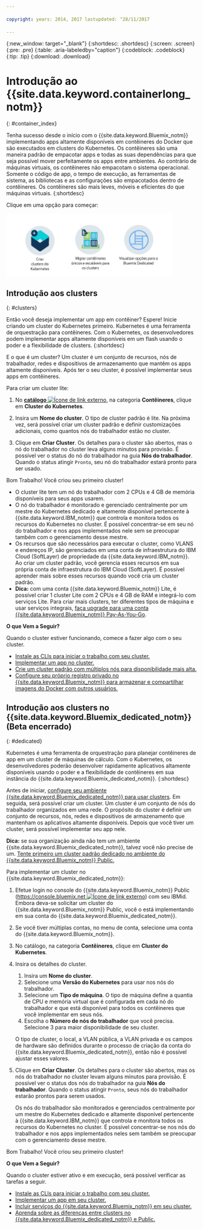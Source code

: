 ```yaml
---

copyright: years: 2014, 2017 lastupdated: "28/11/2017

---
```


{:new_window: target="_blank"}
{:shortdesc: .shortdesc}
{:screen: .screen}
{:pre: .pre}
{:table: .aria-labeledby="caption"}
{:codeblock: .codeblock}
{:tip: .tip}
{:download: .download}


# Introdução ao {{site.data.keyword.containerlong_notm}}
{: #container_index}

Tenha sucesso desde o início com o {{site.data.keyword.Bluemix_notm}} implementando apps altamente disponíveis em contêineres do Docker que são executados em clusters do Kubernetes. Os contêineres são uma maneira padrão de empacotar apps e todas as suas dependências para que seja possível mover perfeitamente os apps entre ambientes. Ao contrário de máquinas virtuais, os contêineres não empacotam o sistema operacional. Somente o código de app, o tempo de execução, as ferramentas de sistema, as bibliotecas e as configurações são empacotados dentro de contêineres. Os contêineres são mais leves, móveis e eficientes do que máquinas virtuais.
{:shortdesc}


Clique em uma opção para começar:

<img usemap="#home_map" border="0" class="image" id="image_ztx_crb_f1b" src="images/cs_public_dedicated_options.png" width="440" alt="Com o {{site.data.keyword.Bluemix_notm}} Public, é possível criar clusters do Kubernetes ou migrar grupos de contêineres únicos e escaláveis para clusters. Com o {{site.data.keyword.Bluemix_dedicated_notm}}, clique neste ícone para ver suas opções." style="width:440px;" />
<map name="home_map" id="home_map">
<area href="#clusters" alt="Introdução aos clusters do Kubernetes em{{site.data.keyword.Bluemix_notm}}" title="Introdução aos clusters do Kubernetes em{{site.data.keyword.Bluemix_notm}}" shape="rect" coords="-7, -8, 108, 211" />
<area href="cs_classic.html#cs_classic" alt="Executando contêineres únicos e escaláveis em {{site.data.keyword.containershort_notm}}" title="Executando contêineres únicos e escaláveis em{{site.data.keyword.containershort_notm}}" shape="rect" coords="155, -1, 289, 210" />
<area href="cs_ov.html#dedicated_environment" alt="Ambiente em nuvem do {{site.data.keyword.Bluemix_dedicated_notm}}" title="Ambiente em nuvem do {{site.data.keyword.Bluemix_notm}}" shape="rect" coords="326, -10, 448, 218" />
</map>


## Introdução aos clusters
{: #clusters}

Então você deseja implementar um app em contêiner? Espere! Inicie criando um cluster do Kubernetes primeiro. Kubernetes é uma ferramenta de orquestração para contêineres. Com o Kubernetes, os desenvolvedores podem implementar apps altamente disponíveis em um flash usando o poder e a flexibilidade de clusters.
{:shortdesc}

E o que é um cluster? Um cluster é um conjunto de recursos, nós de trabalhador, redes e dispositivos de armazenamento que mantêm os apps altamente disponíveis. Após ter o seu cluster, é possível implementar seus apps em contêineres.


Para criar um cluster lite:

1.  No [**catálogo** ![Ícone de link externo](../icons/launch-glyph.svg "Ícone de link externo")](https://console.bluemix.net/catalog/?category=containers), na categoria **Contêineres**, clique em **Cluster do Kubernetes**.

2.  Insira um **Nome do cluster**. O tipo de cluster padrão é lite. Na próxima vez, será possível criar um cluster padrão e definir customizações adicionais, como quantos
nós do trabalhador estão no cluster.

3.  Clique em **Criar Cluster**. Os detalhes para o cluster são abertos, mas o nó do trabalhador no cluster leva alguns minutos para
provisão. É possível ver o status do nó do trabalhador na guia **Nós do trabalhador**. Quando o status atingir `Pronto`, seu nó do trabalhador estará pronto para ser usado.

Bom Trabalho! Você criou seu primeiro cluster!

*   O cluster lite tem um nó do trabalhador com 2 CPUs e 4 GB de memória disponíveis para seus apps usarem.
*   O nó do trabalhador é monitorado e gerenciado centralmente por um mestre do Kubernetes dedicado e altamente disponível pertencente à {{site.data.keyword.IBM_notm}} que controla e monitora todos os recursos do Kubernetes no cluster. É possível concentrar-se em seu nó do trabalhador e nos apps implementados nele sem se preocupar também com o gerenciamento desse mestre.
*   Os recursos que são necessários para executar o cluster, como VLANS e endereços IP, são gerenciados em uma conta de infraestrutura do IBM Cloud (SoftLayer) de propriedade da {{site.data.keyword.IBM_notm}}. Ao criar um cluster padrão, você gerencia esses recursos em sua própria conta de infraestrutura do IBM Cloud (SoftLayer). É possível aprender mais sobre esses
recursos quando você cria um cluster padrão.
*   **Dica:** com uma conta {{site.data.keyword.Bluemix_notm}} Lite, é possível criar 1 cluster Lite com 2 CPUs e 4 GB de RAM e integrá-lo com serviços Lite. Para criar mais clusters, ter diferentes tipos de máquina e usar serviços integrais, [faça upgrade para uma conta {{site.data.keyword.Bluemix_notm}} Pay-As-You-Go](/docs/pricing/billable.html#upgradetopayg).


**O que Vem a Seguir?**

Quando o cluster estiver funcionando, comece a fazer algo com o seu cluster.

* [Instale as CLIs para iniciar o trabalho com seu cluster.](cs_cli_install.html#cs_cli_install)
* [Implementar um app no cluster.](cs_apps.html#cs_apps_cli)
* [Crie um cluster padrão com múltiplos
nós para disponibilidade mais alta.](cs_cluster.html#cs_cluster_ui)
* [Configure seu próprio registro privado no {{site.data.keyword.Bluemix_notm}} para armazenar e compartilhar imagens do Docker com outros usuários.](/docs/services/Registry/index.html)


## Introdução aos clusters no {{site.data.keyword.Bluemix_dedicated_notm}} (Beta encerrado)
{: #dedicated}

Kubernetes é uma ferramenta de orquestração para planejar contêineres de app em um cluster de
máquinas de cálculo. Com o Kubernetes, os desenvolvedores poderão desenvolver rapidamente aplicativos altamente disponíveis usando o poder e a flexibilidade de contêineres em sua instância do {{site.data.keyword.Bluemix_dedicated_notm}}.
{:shortdesc}

Antes de iniciar, [configure seu ambiente {{site.data.keyword.Bluemix_dedicated_notm}} para usar clusters](cs_ov.html#setup_dedicated). Em seguida, será
possível criar um cluster. Um cluster é um conjunto de nós do trabalhador organizados em uma rede. O propósito do cluster é definir um conjunto de recursos, nós, redes e dispositivos de armazenamento que mantenham os aplicativos altamente disponíveis. Depois que você tiver um cluster, será possível implementar seu app nele.

**Dica:** se sua organização ainda não tem um ambiente {{site.data.keyword.Bluemix_dedicated_notm}}, talvez você não precise de um. [Tente primeiro um cluster padrão
dedicado no ambiente do {{site.data.keyword.Bluemix_notm}} Public.](cs_cluster.html#cs_cluster_ui)

Para implementar um cluster no {{site.data.keyword.Bluemix_dedicated_notm}}:

1.  Efetue login no console do {{site.data.keyword.Bluemix_notm}} Public ([https://console.bluemix.net ![Ícone de link externo](../icons/launch-glyph.svg "Ícone de link externo")](https://console.bluemix.net/catalog/?category=containers)) com seu IBMid. Embora deva-se solicitar um cluster do {{site.data.keyword.Bluemix_notm}} Public, você o está implementando em sua conta do {{site.data.keyword.Bluemix_dedicated_notm}}.
2.  Se você tiver múltiplas contas, no menu de conta, selecione uma conta do {{site.data.keyword.Bluemix_notm}}.
3.  No catálogo, na categoria **Contêineres**, clique em **Cluster do Kubernetes**.
4.  Insira os detalhes do cluster.
    1.  Insira um **Nome do cluster**.
    2.  Selecione uma **Versão do Kubernetes** para usar nos nós do trabalhador. 
    3.  Selecione um **Tipo de máquina**. O tipo de máquina define a quantia de CPU e memória virtual que é configurada em cada nó do trabalhador e que está disponível para todos os contêineres que você implementar em seus nós.
    4.  Escolha o **Número de nós do trabalhador** que você precisa. Selecione 3 para maior disponibilidade de seu cluster.

    O tipo de cluster, o local, a VLAN pública, a VLAN privada e os campos de hardware são definidos durante o processo de criação da conta do {{site.data.keyword.Bluemix_dedicated_notm}}, então não é possível ajustar esses valores.
5.  Clique em **Criar Cluster**. Os detalhes para o cluster são abertos, mas os nós do trabalhador no cluster levam alguns minutos para provisão. É possível ver o status dos nós do trabalhador na guia **Nós do
trabalhador**. Quando o status atingir `Pronto`, seus nós do trabalhador estarão prontos para serem usados.

    Os nós do trabalhador são monitorados e gerenciados centralmente por um mestre do Kubernetes dedicado e altamente disponível pertencente à {{site.data.keyword.IBM_notm}} que controla e monitora todos os recursos do Kubernetes no cluster. É possível concentrar-se nos nós do trabalhador e nos
apps implementados neles sem também se preocupar com o gerenciamento desse mestre.

Bom Trabalho! Você criou seu primeiro cluster!


**O que Vem a Seguir?**

Quando o cluster estiver ativo e em execução, será possível verificar as tarefas a seguir.

* [Instale as CLIs para iniciar o trabalho com seu cluster.](cs_cli_install.html#cs_cli_install)
* [Implementar um app em seu cluster.](cs_apps.html#cs_apps_cli)
* [Incluir serviços do {{site.data.keyword.Bluemix_notm}} em seu cluster.](cs_cluster.html#binding_dedicated)
* [Aprenda sobre as diferenças entre clusters no {{site.data.keyword.Bluemix_dedicated_notm}} e Public.](cs_ov.html#env_differences)

